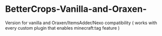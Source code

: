 # BetterCrops-Vanilla-and-Oraxen-
Version for vanilla and Oraxen/ItemsAdder/Nexo compatibility ( works with every custom plugin that enables minecraft:tag feature )
